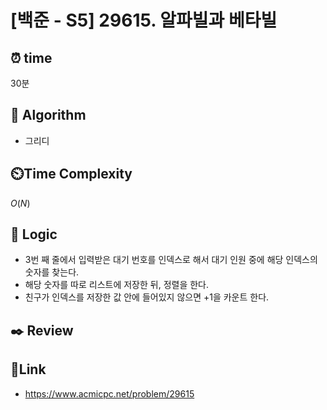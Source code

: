 # [백준 - S5] 29615. 알파빌과 베타빌
 
## ⏰  **time**
30분

## :pushpin: **Algorithm**
- 그리디

## ⏲️**Time Complexity**
$O(N)$

## :round_pushpin: **Logic**
- 3번 째 줄에서 입력받은 대기 번호를 인덱스로 해서 대기 인원 중에 해당 인덱스의 숫자를 찾는다.
- 해당 숫자를 따로 리스트에 저장한 뒤, 정렬을 한다.
- 친구가 인덱스를 저장한 값 안에 들어있지 않으면 +1을 카운트 한다.

## :black_nib: **Review**

## 📡**Link**
- https://www.acmicpc.net/problem/29615
